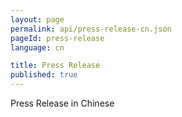 ```yaml
---
layout: page
permalink: api/press-release-cn.json
pageId: press-release
language: cn

title: Press Release
published: true
---
```


Press Release in Chinese